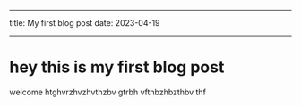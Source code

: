 ------------------------

title: My first blog post
date: 2023-04-19

-------------------------

# hey this is my first blog post
welcome htghvrzhvzhvthzbv gtrbh vfthbzhbzthbv thf